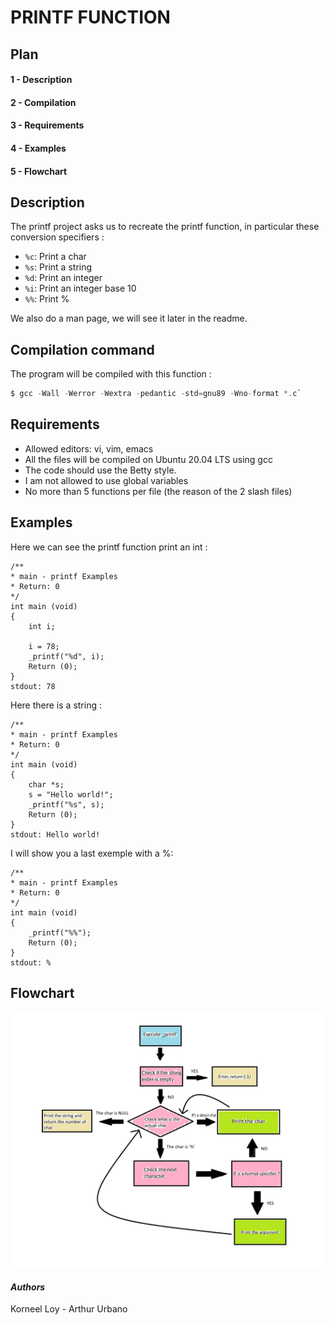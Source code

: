 # PRINTF FUNCTION  
## Plan
#### 1 - Description
#### 2 - Compilation
#### 3 - Requirements
#### 4 - Examples
#### 5 - Flowchart

## **Description**
The printf project asks us to recreate the printf function, in particular these conversion specifiers :
* `%c`: Print a char
* `%s`: Print a string
* `%d`: Print an integer
* `%i`: Print an integer base 10
* `%%`: Print %

We also do a man page, we will see it later in the readme. 

## **Compilation command**
The program will be compiled with this function :
```c
$ gcc -Wall -Werror -Wextra -pedantic -std=gnu89 -Wno-format *.c`
```
## **Requirements**
* Allowed editors: vi, vim, emacs
* All the files will be compiled on Ubuntu 20.04 LTS using gcc
* The code should use the Betty style.
* I am not allowed to use global variables
* No more than 5 functions per file (the reason of the 2 slash files)

## **Examples**
Here we can see the printf function print an int :
```#include <main.h>
/**
* main - printf Examples
* Return: 0
*/
int main (void)
{
    int i;

    i = 78;
    _printf("%d", i);
    Return (0);
}
stdout: 78
```
Here there is a string :
```#include <main.h>
/**
* main - printf Examples
* Return: 0
*/
int main (void)
{
    char *s;
    s = "Hello world!";
    _printf("%s", s);
    Return (0);
}
stdout: Hello world!
```
I will show you a last exemple with a %:
```#include <main.h>
/**
* main - printf Examples
* Return: 0
*/
int main (void)
{
    _printf("%%");
    Return (0);
}
stdout: %
```

## **Flowchart**
![flowchart](image/image_2024-11-28_014415255.png)
#### *Authors*
Korneel Loy - Arthur Urbano
